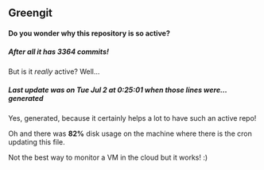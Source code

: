 ## Greengit

#### Do you wonder why this repository is so active?

##### After all it has 3364 commits!

But is it *really* active? Well...

##### Last update was on Tue Jul 2 at 0:25:01 when those lines were... generated

Yes, generated, because it certainly helps a lot to have such an active repo!

Oh and there was **82%** disk usage on the machine
where there is the cron updating this file.

Not the best way to monitor a VM in the cloud but it works! :)
